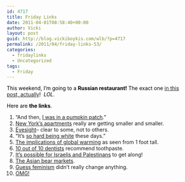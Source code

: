 ```yaml
---
id: 4717
title: Friday Links
date: 2011-04-01T08:58:40+00:00
author: Vicki
layout: post
guid: http://blog.vickiboykis.com/wlb/?p=4717
permalink: /2011/04/friday-links-53/
categories:
  - fridaylinks
  - Uncategorized
tags:
  - Friday
---
```

<span style="color: #000000;">This weekend, I&#8217;m going to a <strong>Russian restaurant!</strong> The exact one <a href="http://smellslikeborscht.blogspot.com/2011/03/why-not-to-make-fun-of-big-russian-guys.html">in this post, actually</a>!  <em>LOL. </em></span>

<span style="color: #000000;">Here are <strong>the links</strong>.</span>

  1. &#8220;And then, <a href="http://farm1.static.flickr.com/57/164340543_616fdc863d.jpg" target="_blank">I was in a pumpkin patch</a>.&#8221;
  2. <a href="http://dogonbeautiful.com/yahoo_site_admin/assets/images/4_shelties_in_a_tub.141113233_std.JPG" target="_blank">New York&#8217;s apartments</a> really are getting smaller and smaller.
  3. <a href="http://www.dogsindepth.com/spitz_dog_breeds/images/chow_chow_h03.jpg" target="_blank">Eyesight</a>&#8211; clear to some, not to others.
  4. &#8220;It&#8217;s <a href="http://www.tomyfarm.com/library/wp-content/uploads/2009/09/samoyed.jpg" target="_blank">so hard being white</a> these days.&#8221;
  5. <a href="http://www.hickerphoto.com/data/media/65/cute_puppies_T3510.jpg" target="_blank">The implications of global warming</a> as seen from 1 foot tall.
  6. <a href="http://delviewmedia.weebly.com/uploads/3/0/9/9/3099487/walrus.jpg" target="_blank">10 out of 10 dentists</a> recommend toothpaste.
  7. <a href="http://www.dogmine.com/wp-content/uploads/2009/08/polar-bear-funny-dog-death-hug.jpg" target="_blank">It&#8217;s possible for Israelis and Palestinans</a> to get along!
  8. <a href="http://www.ejfoundation.org/modules/PagEd/medipics/WSPA-asiatic-black-bear.jpg" target="_blank">The Asian bear markets</a>.
  9. <a href="http://www.pug-puppy.com/images/pug-puppy.jpg" target="_blank">Guess feminism</a> didn&#8217;t really change anything.
 10. <a href="http://cache.blippitt.com/wp-content/uploads/2010/03/april-fools.jpg" target="_blank">OMG!</a>